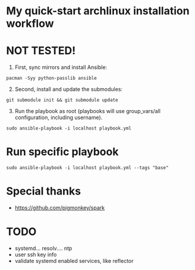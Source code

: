 # My quick-start archlinux installation workflow
# NOT TESTED!

1. First, sync mirrors and install Ansible:

```shell
pacman -Syy python-passlib ansible
```

2. Second, install and update the submodules:

```shell
git submodule init && git submodule update
```

3. Run the playbook as root (playbooks will use group_vars/all configuration, including username).

```shell
sudo ansible-playbook -i localhost playbook.yml
```

# Run specific playbook

```shell
sudo ansible-playbook -i localhost playbook.yml --tags "base"
```

# Special thanks
- https://github.com/pigmonkey/spark

# TODO
- systemd... resolv.... ntp
- user ssh key info
- validate systemd enabled services, like reflector
